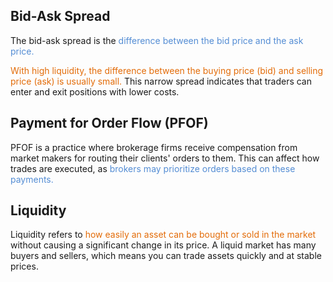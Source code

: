 ## **Bid-Ask Spread**
The bid-ask spread is the <font color="#548dd4">difference between the bid price and the ask price.</font>

<font color="#e36c09">With high liquidity, the difference between the buying price (bid) and selling price (ask) is usually small.</font> This narrow spread indicates that traders can enter and exit positions with lower costs.

## **Payment for Order Flow (PFOF)**
PFOF is a practice where brokerage firms receive compensation from market makers for routing their clients' orders to them.
This can affect how trades are executed, as <font color="#548dd4">brokers may prioritize orders based on these payments.</font>

## **Liquidity**
Liquidity refers to<font color="#e36c09"> how easily an asset can be bought or sold in the market</font> without causing a significant change in its price. A liquid market has many buyers and sellers, which means you can trade assets quickly and at stable prices.